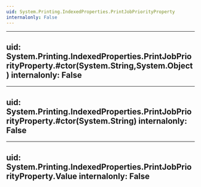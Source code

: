 ```yaml
---
uid: System.Printing.IndexedProperties.PrintJobPriorityProperty
internalonly: False
---
```


---
uid: System.Printing.IndexedProperties.PrintJobPriorityProperty.#ctor(System.String,System.Object)
internalonly: False
---

---
uid: System.Printing.IndexedProperties.PrintJobPriorityProperty.#ctor(System.String)
internalonly: False
---

---
uid: System.Printing.IndexedProperties.PrintJobPriorityProperty.Value
internalonly: False
---
